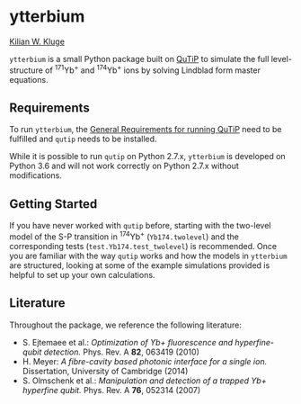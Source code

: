 # ytterbium

[Kilian W. Kluge](http://github.com/ionicsolutions)

`ytterbium` is a small Python package built on [QuTiP](http://github.com/qutip)
to simulate the full level-structure of <sup>171</sup>Yb<sup>+</sup>
and <sup>174</sup>Yb<sup>+</sup> ions by solving Lindblad form master equations.


## Requirements

To run `ytterbium`, the [General Requirements for running QuTiP](http://qutip.org/docs/3.1.0/installation.html)
need to be fulfilled and `qutip` needs to be installed.

While it is possible to run `qutip` on Python 2.7.x, `ytterbium` is developed on Python 3.6
and will not work correctly on Python 2.7.x without modifications.


## Getting Started

If you have never worked with `qutip` before, starting with the two-level model of the
S-P transition in <sup>174</sup>Yb<sup>+</sup> (`Yb174.twolevel`) and the corresponding
tests (`test.Yb174.test_twolevel`) is recommended. Once you are familiar with
the way `qutip` works and how the models in `ytterbium` are structured, looking at some
of the example simulations provided is helpful to set up your own calculations.


## Literature

Throughout the package, we reference the following literature:

- S. Ejtemaee et al.: *Optimization of Yb+ fluorescence and hyperfine-qubit detection.*
  Phys. Rev. A **82**, 063419 (2010)
- H. Meyer: *A fibre-cavity based photonic interface for a single ion.*
  Dissertation, University of Cambridge (2014)
- S. Olmschenk et al.: *Manipulation and detection of a trapped Yb+ hyperfine qubit.*
  Phys. Rev. A **76**, 052314 (2007)
